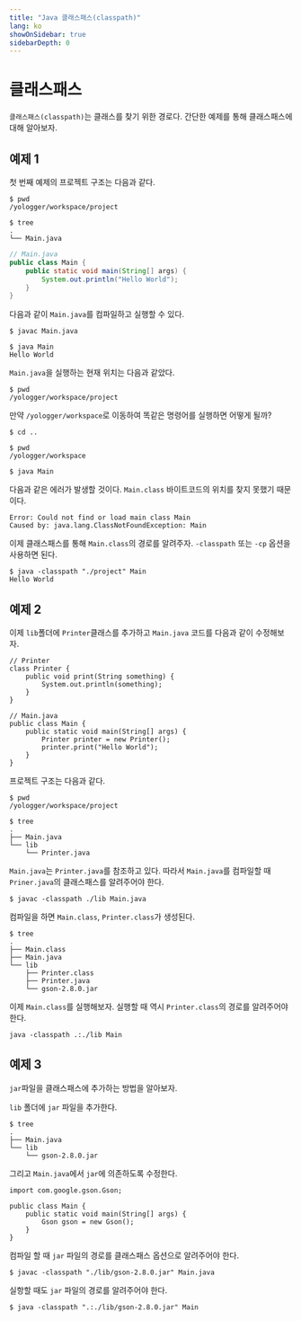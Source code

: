 ```yaml
---
title: "Java 클래스패스(classpath)"
lang: ko
showOnSidebar: true
sidebarDepth: 0
---
```


# 클래스패스
`클래스패스(classpath)`는 클래스를 찾기 위한 경로다. 간단한 예제를 통해 클래스패스에 대해 알아보자. 

## 예제 1
첫 번째 예제의 프로젝트 구조는 다음과 같다.
```
$ pwd 
/yologger/workspace/project

$ tree
.
└── Main.java
```
``` java 
// Main.java
public class Main {
	public static void main(String[] args) {
		System.out.println("Hello World");
	}
}
```
다음과 같이 `Main.java`를 컴파일하고 실행할 수 있다.
```
$ javac Main.java

$ java Main
Hello World
```

`Main.java`을 실행하는 현재 위치는 다음과 같았다.
``` 
$ pwd 
/yologger/workspace/project
```
만약 `/yologger/workspace`로 이동하여 똑같은 명령어를 실행하면 어떻게 될까?
```{4}
$ cd ..

$ pwd
/yologger/workspace

$ java Main
```
다음과 같은 에러가 발생할 것이다. `Main.class` 바이트코드의 위치를 찾지 못했기 때문이다.
```
Error: Could not find or load main class Main
Caused by: java.lang.ClassNotFoundException: Main
```

이제 클래스패스를 통해 `Main.class`의 경로를 알려주자. `-classpath` 또는 `-cp` 옵션을 사용하면 된다.
```
$ java -classpath "./project" Main
Hello World
```

## 예제 2
이제 `lib`폴더에 `Printer`클래스를 추가하고 `Main.java` 코드를 다음과 같이 수정해보자.
```
// Printer
class Printer {
    public void print(String something) {
        System.out.println(something);
    }
}
```
```
// Main.java
public class Main {
	public static void main(String[] args) {
		Printer printer = new Printer();
        printer.print("Hello World");
	}
}
```
프로젝트 구조는 다음과 같다.
```
$ pwd 
/yologger/workspace/project

$ tree
.
├── Main.java
└── lib
    └── Printer.java
```
`Main.java`는 `Printer.java`를 참조하고 있다. 따라서 `Main.java`를 컴파일할 때 `Priner.java`의 클래스패스를 알려주어야 한다.
```
$ javac -classpath ./lib Main.java
```
컴파일을 하면 `Main.class`, `Printer.class`가 생성된다.
```
$ tree
.
├── Main.class
├── Main.java
└── lib
    ├── Printer.class
    ├── Printer.java
    └── gson-2.8.0.jar
```
이제 `Main.class`를 실행해보자. 실행할 때 역시 `Printer.class`의 경로를 알려주어야 한다.
```
java -classpath .:./lib Main
```

## 예제 3
`jar`파일을 클래스패스에 추가하는 방법을 알아보자. 

`lib` 폴더에 `jar` 파일을 추가한다.
``` {5} 
$ tree
.
├── Main.java
└── lib
    └── gson-2.8.0.jar
```
그리고 `Main.java`에서 `jar`에 의존하도록 수정한다.
``` java{1,5}
import com.google.gson.Gson;

public class Main {
	public static void main(String[] args) {
		Gson gson = new Gson();
	}
}
```

컴파일 할 때 `jar` 파일의 경로를 클래스패스 옵션으로 알려주어야 한다.
```
$ javac -classpath "./lib/gson-2.8.0.jar" Main.java
```
실항할 때도 `jar` 파일의 경로를 알려주어야 한다.
```
$ java -classpath ".:./lib/gson-2.8.0.jar" Main
```